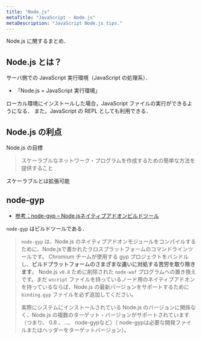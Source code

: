```yaml
---
title: "Node.js"
metaTitle: "JavaScript - Node.js"
metaDescription: "JavaScript Node.js tips."
---
```


Node.js に関するまとめ．

## Node.js とは？

サーバ側での JavaScript 実行環境（JavaScript の処理系）．

- 「Node.js = JavaScript 実行環境」

ローカル環境にインストールした場合，JavaScript ファイルの実行ができるようになる．
また，JavaScript の REPL としても利用できる．

## Node.js の利点

Node.js の目標

> スケーラブルなネットワーク・プログラムを作成するための簡単な方法を提供すること

スケーラブルとは拡張可能

## node-gyp

- [参考：node-gyp – Node.jsネイティブアドオンビルドツール](https://githubja.com/nodejs/node-gyp)

`node-gyp` はビルドツールである．

>`node-gyp` は、Node.js のネイティブアドオンモジュールをコンパイルするために、Node.jsで書かれたクロスプラットフォームのコマンドラインツールです。 Chromium チームが使用する gyp プロジェクトをバンドルし、**ビルドプラットフォームのさまざまな違いに対処する苦労を取り除きます**。 Node.js `v0.8` ために削除された `node-waf` プログラムへの置き換えです。まだ `wscript` ファイルを持っているノード用のネイティブアドオンを持っているならば、Node.js の最新バージョンをサポートするために `binding.gyp` ファイルを必ず追加してください。
>
>実際にシステムにインストールされている Node.js のバージョンに関係なく、Node.js の複数のターゲット・バージョンがサポートされています（つまり、 0.8 、…、 node-gypなど）（ node-gypは必要な開発ファイルまたはヘッダーをターゲットバージョン）。
